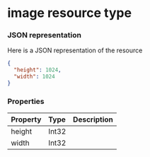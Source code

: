 # image resource type



### JSON representation

Here is a JSON representation of the resource

<!-- {
  "blockType": "resource",
  "optionalProperties": [

  ],
  "@odata.type": "microsoft.graph.image"
}-->

```json
{
  "height": 1024,
  "width": 1024
}

```
### Properties
| Property	   | Type	|Description|
|:---------------|:--------|:----------|
|height|Int32||
|width|Int32||

<!-- uuid: 2256957c-761e-44d8-8182-4991be127070
2015-10-19 09:07:24 UTC -->
<!-- {
  "type": "#page.annotation",
  "description": "image resource",
  "keywords": "",
  "section": "documentation",
  "tocPath": ""
}-->